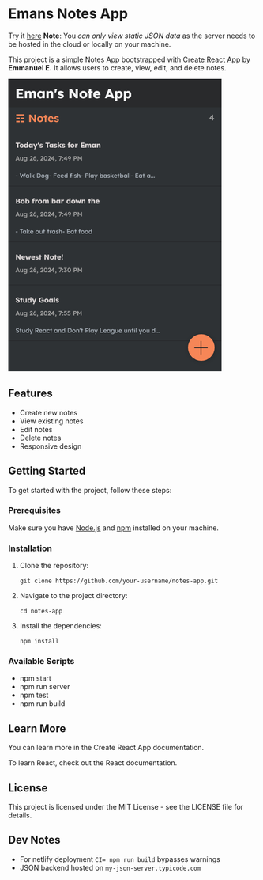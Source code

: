 # Emans Notes App
Try it [here](https://emans-note-app.netlify.app/) 
**Note**: You _can only view static JSON data_ as the server needs to be hosted in the cloud or locally on your machine.

This project is a simple Notes App bootstrapped with [Create React App](https://github.com/facebook/create-react-app) by **Emmanuel E.** 
It allows users to create, view, edit, and delete notes.

![Notes App Screenshot](https://github.com/Emmanuel747/emans-note-app/blob/master/src/assets/EmansNoteAppHomePage.png?raw=true)

## Features

- Create new notes
- View existing notes
- Edit notes
- Delete notes
- Responsive design

## Getting Started

To get started with the project, follow these steps:

### Prerequisites

Make sure you have [Node.js](https://nodejs.org/) and [npm](https://www.npmjs.com/) installed on your machine.

### Installation

1. Clone the repository:

   ```
   git clone https://github.com/your-username/notes-app.git
   ```

2. Navigate to the project directory:

   ```
   cd notes-app
   ```

3. Install the dependencies:

   ```
   npm install
   ```

### Available Scripts

- npm start
- npm run server
- npm test
- npm run build

## Learn More

You can learn more in the Create React App documentation.

To learn React, check out the React documentation.

## License

This project is licensed under the MIT License - see the LICENSE file for details.

## Dev Notes

- For netlify deployment `CI= npm run build` bypasses warnings
- JSON backend hosted on `my-json-server.typicode.com`
